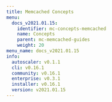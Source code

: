 ```yaml
---
title: Memcached Concepts
menu:
  docs_v2021.01.15:
    identifier: mc-concepts-memcached
    name: Concepts
    parent: mc-memcached-guides
    weight: 20
menu_name: docs_v2021.01.15
info:
  autoscaler: v0.1.1
  cli: v0.16.1
  community: v0.16.1
  enterprise: v0.3.1
  installer: v0.16.1
  version: v2021.01.15
---
```


